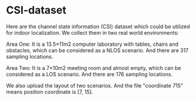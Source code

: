# CSI-dataset

Here are the channel state information (CSI) dataset which could be utilized for indoor localization. We collect them in two real world environments:

Area One: It is a 13.5×11m2 computer laboratory with tables, chairs and obstacles, which can be considered as a NLOS scenario. And there are 317 sampling locations.

Area Two: It is a 7×10m2 meeting room and almost empty, which can be considered as a LOS scenario. And there are 176 sampling locations.

We also upload the layout of two scenarios. And the file "coordinate 715" means position coordinate is [7, 15].
